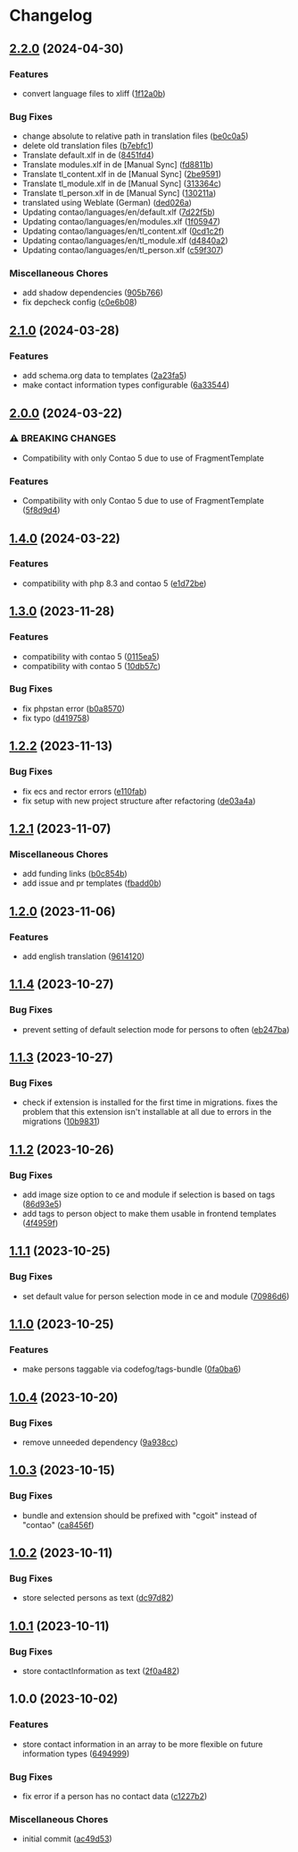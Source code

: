 # Changelog

## [2.2.0](https://github.com/cgoIT/contao-persons-bundle/compare/v2.1.0...v2.2.0) (2024-04-30)


### Features

* convert language files to xliff ([1f12a0b](https://github.com/cgoIT/contao-persons-bundle/commit/1f12a0b617e9e10d5f756b451b5d5ec5be234da4))


### Bug Fixes

* change absolute to relative path in translation files ([be0c0a5](https://github.com/cgoIT/contao-persons-bundle/commit/be0c0a5e2ed843ef3bfef29a4906a09a8af51780))
* delete old translation files ([b7ebfc1](https://github.com/cgoIT/contao-persons-bundle/commit/b7ebfc1a555a90abf15cbea0f2f1d54223de219d))
* Translate default.xlf in de ([8451fd4](https://github.com/cgoIT/contao-persons-bundle/commit/8451fd46d3a267b277ece82ef9008f44a9de54c1))
* Translate modules.xlf in de [Manual Sync] ([fd8811b](https://github.com/cgoIT/contao-persons-bundle/commit/fd8811ba659345701a9e1f4e2b9af1d3d008f1d0))
* Translate tl_content.xlf in de [Manual Sync] ([2be9591](https://github.com/cgoIT/contao-persons-bundle/commit/2be9591645db89261f9c87106445c5c648bfe8c6))
* Translate tl_module.xlf in de [Manual Sync] ([313364c](https://github.com/cgoIT/contao-persons-bundle/commit/313364c9e92c2d479ffd130b04713f00d6e570b1))
* Translate tl_person.xlf in de [Manual Sync] ([130211a](https://github.com/cgoIT/contao-persons-bundle/commit/130211a4532c2b55be526f532b59ce7bea5901ea))
* translated using Weblate (German) ([ded026a](https://github.com/cgoIT/contao-persons-bundle/commit/ded026aade345267a9a343c936ae6f03f6950011))
* Updating contao/languages/en/default.xlf ([7d22f5b](https://github.com/cgoIT/contao-persons-bundle/commit/7d22f5bc9dc287cc1402c4087e2842615976eb40))
* Updating contao/languages/en/modules.xlf ([1f05947](https://github.com/cgoIT/contao-persons-bundle/commit/1f059472a4d892c1f4c27dec89b59b5151c696da))
* Updating contao/languages/en/tl_content.xlf ([0cd1c2f](https://github.com/cgoIT/contao-persons-bundle/commit/0cd1c2f1d11dd3a2f5563581acea8858f32515c5))
* Updating contao/languages/en/tl_module.xlf ([d4840a2](https://github.com/cgoIT/contao-persons-bundle/commit/d4840a266c8099351602df94d6c38d51289ed28b))
* Updating contao/languages/en/tl_person.xlf ([c59f307](https://github.com/cgoIT/contao-persons-bundle/commit/c59f3073643fbf563850192beaf22e0d80938f3b))


### Miscellaneous Chores

* add shadow dependencies ([905b766](https://github.com/cgoIT/contao-persons-bundle/commit/905b7663fd285518f8ab17fd41643607727ba719))
* fix depcheck config ([c0e6b08](https://github.com/cgoIT/contao-persons-bundle/commit/c0e6b08374b2ca7c3c2cede8b3757051eac7ee7d))

## [2.1.0](https://github.com/cgoIT/contao-persons-bundle/compare/v2.0.0...v2.1.0) (2024-03-28)


### Features

* add schema.org data to templates ([2a23fa5](https://github.com/cgoIT/contao-persons-bundle/commit/2a23fa5b10cbacf93d4552c975acd151b2046d02))
* make contact information types configurable ([6a33544](https://github.com/cgoIT/contao-persons-bundle/commit/6a33544265fa5837c422a5657f6efecede2ef871))

## [2.0.0](https://github.com/cgoIT/contao-persons-bundle/compare/v1.4.0...v2.0.0) (2024-03-22)


### ⚠ BREAKING CHANGES

* Compatibility with only Contao 5 due to use of FragmentTemplate

### Features

* Compatibility with only Contao 5 due to use of FragmentTemplate ([5f8d9d4](https://github.com/cgoIT/contao-persons-bundle/commit/5f8d9d44c6a766052339c92c18065e702bedf13e))

## [1.4.0](https://github.com/cgoIT/contao-persons-bundle/compare/v1.3.0...v1.4.0) (2024-03-22)


### Features

* compatibility with php 8.3 and contao 5 ([e1d72be](https://github.com/cgoIT/contao-persons-bundle/commit/e1d72be438b59bbac01441fe4d8d62a949fc0774))

## [1.3.0](https://github.com/cgoIT/contao-persons-bundle/compare/v1.2.2...v1.3.0) (2023-11-28)


### Features

* compatibility with contao 5 ([0115ea5](https://github.com/cgoIT/contao-persons-bundle/commit/0115ea5311eec80299fa0fc21be8b72fbd3a9a5d))
* compatibility with contao 5 ([10db57c](https://github.com/cgoIT/contao-persons-bundle/commit/10db57c2e4ac16be1a4527bda7618ba5c4e79ca6))


### Bug Fixes

* fix phpstan error ([b0a8570](https://github.com/cgoIT/contao-persons-bundle/commit/b0a857066472d778c6180243768028ca99b0fca8))
* fix typo ([d419758](https://github.com/cgoIT/contao-persons-bundle/commit/d419758c4f53bb93149a8ac4dc790f5ae20f708d))

## [1.2.2](https://github.com/cgoIT/contao-persons-bundle/compare/v1.2.1...v1.2.2) (2023-11-13)


### Bug Fixes

* fix ecs and rector errors ([e110fab](https://github.com/cgoIT/contao-persons-bundle/commit/e110fabfd1bc03c67b796b7f78f82cfefd3e315b))
* fix setup with new project structure after refactoring ([de03a4a](https://github.com/cgoIT/contao-persons-bundle/commit/de03a4a6c86ef0058c232110f5a4a5611d789c93))

## [1.2.1](https://github.com/cgoIT/contao-persons-bundle/compare/v1.2.0...v1.2.1) (2023-11-07)


### Miscellaneous Chores

* add funding links ([b0c854b](https://github.com/cgoIT/contao-persons-bundle/commit/b0c854b95b83f338d564274eee6f99683d5af66f))
* add issue and pr templates ([fbadd0b](https://github.com/cgoIT/contao-persons-bundle/commit/fbadd0b358c59b4365b3b95a9514a1cb3b5ffe15))

## [1.2.0](https://github.com/cgoIT/contao-persons-bundle/compare/v1.1.4...v1.2.0) (2023-11-06)


### Features

* add english translation ([9614120](https://github.com/cgoIT/contao-persons-bundle/commit/9614120ca8f041002b81991c267578f3a8822d1c))

## [1.1.4](https://github.com/cgoIT/contao-persons-bundle/compare/v1.1.3...v1.1.4) (2023-10-27)


### Bug Fixes

* prevent setting of default selection mode for persons to often ([eb247ba](https://github.com/cgoIT/contao-persons-bundle/commit/eb247baafadb8aa09ba6a3a1c4b527f4c92ff9c5))

## [1.1.3](https://github.com/cgoIT/contao-persons-bundle/compare/v1.1.2...v1.1.3) (2023-10-27)


### Bug Fixes

* check if extension is installed for the first time in migrations. fixes the problem that this extension isn't installable at all due to errors in the migrations ([10b9831](https://github.com/cgoIT/contao-persons-bundle/commit/10b9831b6f31309aa6b80be062826cc4c71350f9))

## [1.1.2](https://github.com/cgoIT/contao-persons-bundle/compare/v1.1.1...v1.1.2) (2023-10-26)


### Bug Fixes

* add image size option to ce and module if selection is based on tags ([86d93e5](https://github.com/cgoIT/contao-persons-bundle/commit/86d93e5c1d63d0e1139cc1f951b8d2686e4050cc))
* add tags to person object to make them usable in frontend templates ([4f4959f](https://github.com/cgoIT/contao-persons-bundle/commit/4f4959f366391ffe139270027db5e5ca74d1a75e))

## [1.1.1](https://github.com/cgoIT/contao-persons-bundle/compare/v1.1.0...v1.1.1) (2023-10-25)


### Bug Fixes

* set default value for person selection mode in ce and module ([70986d6](https://github.com/cgoIT/contao-persons-bundle/commit/70986d6ed6400ae02fde38231f4dfd333e611c05))

## [1.1.0](https://github.com/cgoIT/contao-persons-bundle/compare/v1.0.4...v1.1.0) (2023-10-25)


### Features

* make persons taggable via codefog/tags-bundle ([0fa0ba6](https://github.com/cgoIT/contao-persons-bundle/commit/0fa0ba6d58a8473370db88bd529bd341110e51d6))

## [1.0.4](https://github.com/cgoIT/contao-persons-bundle/compare/v1.0.3...v1.0.4) (2023-10-20)


### Bug Fixes

* remove unneeded dependency ([9a938cc](https://github.com/cgoIT/contao-persons-bundle/commit/9a938ccca0b99be8965327bcd0aed24771fbe0a8))

## [1.0.3](https://github.com/cgoIT/contao-persons-bundle/compare/v1.0.2...v1.0.3) (2023-10-15)


### Bug Fixes

* bundle and extension should be prefixed with "cgoit" instead of "contao" ([ca8456f](https://github.com/cgoIT/contao-persons-bundle/commit/ca8456f08a25984ad3073910292ce8a32c8495fc))

## [1.0.2](https://github.com/cgoIT/contao-persons-bundle/compare/v1.0.1...v1.0.2) (2023-10-11)


### Bug Fixes

* store selected persons as text ([dc97d82](https://github.com/cgoIT/contao-persons-bundle/commit/dc97d82bdd6decaf155a0f31bc702cf5426963b4))

## [1.0.1](https://github.com/cgoIT/contao-persons-bundle/compare/v1.0.0...v1.0.1) (2023-10-11)


### Bug Fixes

* store contactInformation as text ([2f0a482](https://github.com/cgoIT/contao-persons-bundle/commit/2f0a482158dc8b2082c594c458f79d408aa82c0b))

## 1.0.0 (2023-10-02)


### Features

* store contact information in an array to be more flexible on future information types ([6494999](https://github.com/cgoIT/contao-persons-bundle/commit/6494999c5d8a2cdf0e6ea35745bf7279870bab45))


### Bug Fixes

* fix error if a person has no contact data ([c1227b2](https://github.com/cgoIT/contao-persons-bundle/commit/c1227b23a02eb72163c8876105eed3117ab7c241))


### Miscellaneous Chores

* initial commit ([ac49d53](https://github.com/cgoIT/contao-persons-bundle/commit/ac49d53a55762711f411d379b9909b7ebfddc5df))
